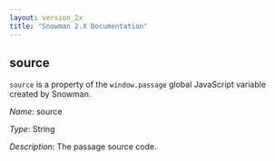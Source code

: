 ```yaml
---
layout: version_2x
title: "Snowman 2.X Documentation"
---
```


## source

`source` is a property of the `window.passage` global JavaScript variable created by Snowman.

*Name*: source

*Type*: String

*Description*: The passage source code.
